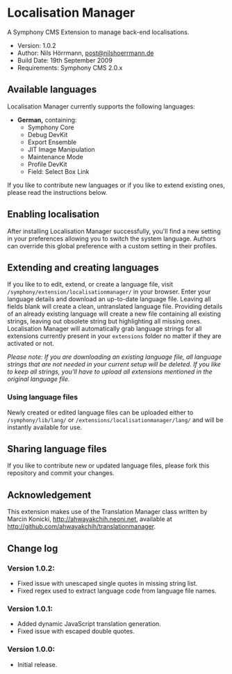 # Localisation Manager

A Symphony CMS Extension to manage back-end localisations.

- Version: 1.0.2
- Author: Nils Hörrmann, post@nilshoerrmann.de
- Build Date: 19th September 2009
- Requirements: Symphony CMS 2.0.x

## Available languages

Localisation Manager currently supports the following languages:

- **German,** containing:
  - Symphony Core
  - Debug DevKit
  - Export Ensemble
  - JIT Image Manipulation
  - Maintenance Mode
  - Profile DevKit
  - Field: Select Box Link

If you like to contribute new languages or if you like to extend existing ones, please read the instructions below.

## Enabling localisation

After installing Localisation Manager successfully, you'll find a new setting in your preferences allowing you to switch the system language. Authors can override this global preference with a custom setting in their profiles.

## Extending and creating languages

If you like to to edit, extend, or create a language file, visit `/symphony/extension/localisationmanager/` in your browser. Enter your language details and download an up-to-date language file. Leaving all fields blank will create a clean, untranslated language file. Providing details of an already existing language will create a new file containing all existing strings, leaving out obsolete string but highlighting all missing ones. Localisation Manager will automatically grab language strings for all extensions currently present in your `extensions` folder no matter if they are activated or not. 

*Please note: If you are downloading an existing language file, all language strings that are not needed in your current setup will be deleted. If you like to keep all strings, you'll have to upload all extensions mentioned in the original language file.*

### Using language files

Newly created or edited language files can be uploaded either to `/symphony/lib/lang/` or `/extensions/localisationmanager/lang/` and will be instantly available for use.

## Sharing language files

If you like to contribute new or updated language files, please fork this repository and commit your changes.

## Acknowledgement

This extension makes use of the Translation Manager class written by Marcin Konicki, http://ahwayakchih.neoni.net, available at <http://github.com/ahwayakchih/translationmanager>.

## Change log

### Version 1.0.2:

- Fixed issue with unescaped single quotes in missing string list.
- Fixed regex used to extract language code from language file names.

### Version 1.0.1: 

- Added dynamic JavaScript translation generation.
- Fixed issue with escaped double quotes.

### Version 1.0.0: 

- Initial release.